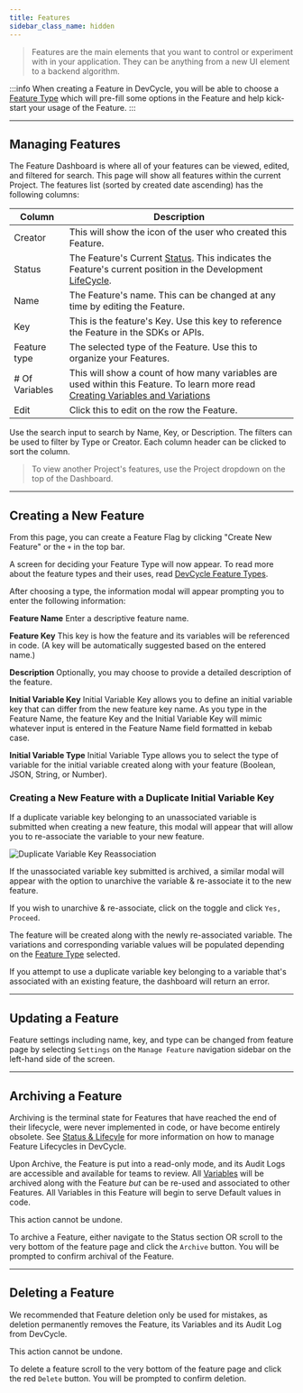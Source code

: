 ```yaml
---
title: Features
sidebar_class_name: hidden
---
```


> Features are the main elements that you want to control or experiment with in your application. They can be anything from a new UI element to a backend algorithm. 

:::info
When creating a Feature in DevCycle, you will be able to choose a [Feature Type](/introduction/core-concepts/feature-types) which will pre-fill some options in the Feature and help kick-start your usage of the Feature. 
:::

---

## Managing Features

The Feature Dashboard is where all of your features can be viewed, edited, and filtered for search. This page will show all features within the current Project. The features list (sorted by created date ascending) has the following columns:

|   Column     | Description                            |
|--------|----------------------------|
| Creator | This will show the icon of the user who created this Feature. |
| Status | The Feature's Current [Status](/essentials/status-and-lifecycle). This indicates the Feature's current position in the Development [LifeCycle](/essentials/status-and-lifecycle). |
| Name | The Feature's name. This can be changed at any time by editing the Feature. |
| Key | This is the feature's Key. Use this key to reference the Feature in the SDKs or APIs. |
| Feature type | The selected type of the Feature. Use this to organize your Features. |
| # Of Variables | This will show a count of how many variables are used within this Feature. To learn more read [Creating Variables and Variations](/essentials/variables) |
| Edit | Click this to edit on the row the Feature. |

Use the search input to search by Name, Key, or Description. The filters can be used to filter by Type or Creator. Each column header can be clicked to sort the column. 

> To view another Project's features, use the Project dropdown on the top of the Dashboard. 


---


## Creating a New Feature

From this page, you can create a Feature Flag by clicking "Create New Feature" or the `+` in the top bar. 

A screen for deciding your Feature Type will now appear. To read more about the feature types and their uses, read [DevCycle Feature Types](/introduction/core-concepts/feature-types).

After choosing a type, the information modal will appear prompting you to enter the following information:

**Feature Name**
Enter a descriptive feature name.

**Feature Key**
This key is how the feature and its variables will be referenced in code. (A key will be automatically suggested based on the entered name.)

**Description**
Optionally, you may choose to provide a detailed description of the feature.

**Initial Variable Key**
Initial Variable Key allows you to define an initial variable key that can differ from the new feature key name. As you type in the Feature Name, the feature Key and the Initial Variable Key will mimic whatever input is entered in the Feature Name field formatted in kebab case.

**Initial Variable Type**
Initial Variable Type allows you to select the type of variable for the initial variable created along with your feature (Boolean, JSON, String, or Number).

### Creating a New Feature with a Duplicate Initial Variable Key

If a duplicate variable key belonging to an unassociated variable is submitted when creating a new feature, this modal will appear that will allow you to re-associate the variable to your new feature.

![Duplicate Variable Key Reassociation](/feature-duplicate-initial-variable-key-modal.png)

If the unassociated variable key submitted is archived, a similar modal will appear with the option to unarchive the variable & re-associate it to the new feature.

If you wish to unarchive & re-associate, click on the toggle and click `Yes, Proceed`. 

The feature will be created along with the newly re-associated variable. The variations and corresponding variable values will be populated depending on the [Feature Type](/essentials/features) selected. 

If you attempt to use a duplicate variable key belonging to a variable that's associated with an existing feature, the dashboard will return an error. 

---

## Updating a Feature

Feature settings including name, key, and type can be changed from feature page by selecting `Settings` on the `Manage Feature` navigation sidebar on the left-hand side of the screen.

---

## Archiving a Feature

Archiving is the terminal state for Features that have reached the end of their lifecycle, were never implemented in code, or have become entirely obsolete. See [Status & Lifecyle](/essentials/status-and-lifecycle) for more information on how to manage Feature Lifecycles in DevCycle. 

Upon Archive, the Feature is put into a read-only mode, and its Audit Logs are accessible and available for teams to review. All [Variables](/essentials/variables) will be archived along with the Feature *but* can be re-used and associated to other Features. All Variables in this Feature will begin to serve Default values in code.

This action cannot be undone.

To archive a Feature, either navigate to the Status section OR scroll to the very bottom of the feature page and click the `Archive` button.  You will be prompted to confirm archival of the Feature.

---

## Deleting a Feature

We recommended that Feature deletion only be used for mistakes, as deletion permanently removes the Feature, its Variables and its Audit Log from DevCycle. 

This action cannot be undone.

To delete a feature scroll to the very bottom of the feature page and click the red `Delete` button. You will be prompted to confirm deletion.

